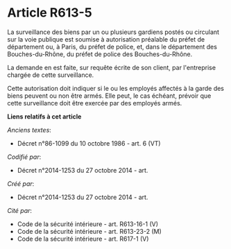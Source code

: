 # Article R613-5

La surveillance des biens par un ou plusieurs gardiens postés ou circulant sur la voie publique est soumise à autorisation
préalable du préfet de département ou, à Paris, du préfet de police, et, dans le département des Bouches-du-Rhône, du préfet
de police des Bouches-du-Rhône.

La demande en est faite, sur requête écrite de son client, par l'entreprise chargée de cette surveillance.

Cette autorisation doit indiquer si le ou les employés affectés à la garde des biens peuvent ou non être armés. Elle peut, le
cas échéant, prévoir que cette surveillance doit être exercée par des employés armés.

**Liens relatifs à cet article**

_Anciens textes_:

  - Décret n°86-1099 du 10 octobre 1986 - art. 6 (VT)

_Codifié par_:

  - Décret n°2014-1253 du 27 octobre 2014 - art.

_Créé par_:

  - Décret n°2014-1253 du 27 octobre 2014 - art.

_Cité par_:

  - Code de la sécurité intérieure - art. R613-16-1 (V)
  - Code de la sécurité intérieure - art. R613-23-2 (M)
  - Code de la sécurité intérieure - art. R617-1 (V)
